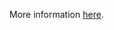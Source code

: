 More information [here](https://docs.prismacloud.io/en/enterprise-edition/policy-reference/azure-policies/azure-networking-policies/ensure-that-only-ssl-are-enabled-for-cache-for-redis).
